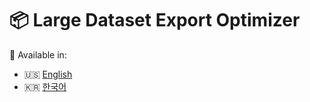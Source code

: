 # 📦 Large Dataset Export Optimizer

📖 Available in:

- 🇺🇸 [English](./README.en.md)
- 🇰🇷 [한국어](./README.ko.md)